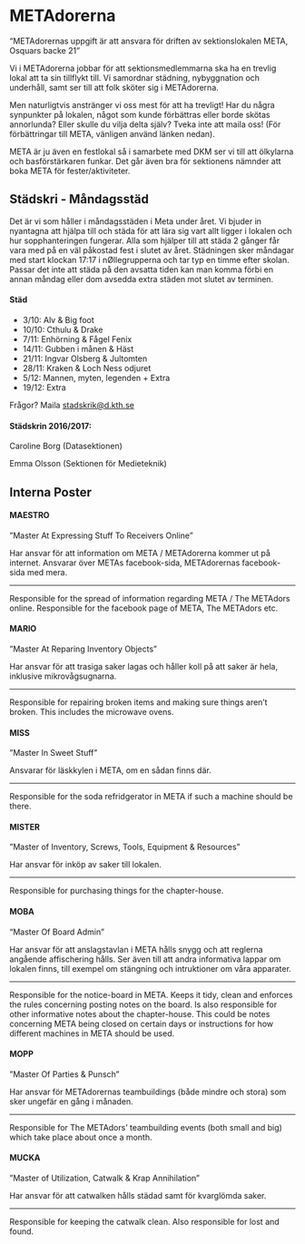 # METAdorerna

“METAdorernas uppgift är att ansvara för driften av sektionslokalen META, Osquars backe 21”

Vi i METAdorerna jobbar för att sektionsmedlemmarna ska ha en trevlig lokal att ta sin tillflykt till. Vi samordnar städning, nybyggnation och underhåll, samt ser till att folk sköter sig i METAdorerna.

Men naturligtvis anstränger vi oss mest för att ha trevligt! Har du några synpunkter på lokalen, något som kunde förbättras eller borde skötas annorlunda? Eller skulle du vilja delta själv? Tveka inte att maila oss! (För förbättringar till META, vänligen använd länken nedan).

META är ju även en festlokal så i samarbete med DKM ser vi till att ölkylarna och basförstärkaren funkar. Det går även bra för sektionens nämnder att boka META för fester/aktiviteter.

## Städskri - Måndagsstäd

Det är vi som håller i måndagsstäden i Meta under året. Vi bjuder in nyantagna att hjälpa till och städa för att lära sig vart allt ligger i lokalen och hur sopphanteringen fungerar. Alla som hjälper till att städa 2 gånger får vara med på en väl påkostad fest i slutet av året. Städningen sker måndagar med start klockan 17:17 i nØllegrupperna och tar typ en timme efter skolan. Passar det inte att städa på den avsatta tiden kan man komma förbi en annan måndag eller dom avsedda extra städen mot slutet av terminen.

#### Städ

* 3/10: Alv & Big foot
* 10/10: Cthulu & Drake
* 7/11: Enhörning & Fågel Fenix
* 14/11: Gubben i månen & Häst
* 21/11: Ingvar Olsberg & Jultomten
* 28/11: Kraken & Loch Ness odjuret
* 5/12: Mannen, myten, legenden + Extra
* 19/12: Extra

Frågor? Maila [stadskrik@d.kth.se](mailto:stadskrik@d.kth.se)

#### Städskrin 2016/2017:

Caroline Borg (Datasektionen)

Emma Olsson (Sektionen för Medieteknik)

## Interna Poster

#### MAESTRO

”Master At Expressing Stuff To Receivers Online”

Har ansvar för att information om META / METAdorerna kommer ut på internet. Ansvarar över METAs facebook-sida, METAdorernas facebook-sida med mera.

---

Responsible for the spread of information regarding META / The METAdors online. Responsible for the facebook page of META, The METAdors etc.

#### MARIO

”Master At Reparing Inventory Objects”

Har ansvar för att trasiga saker lagas och håller koll på att saker är hela, inklusive mikrovågsugnarna.

---

Responsible for repairing broken items and making sure things aren’t broken. This includes the microwave ovens.

#### MISS

”Master In Sweet Stuff”

Ansvarar för läskkylen i META, om en sådan finns där.

---

Responsible for the soda refridgerator in META if such a machine should be there.

#### MISTER

”Master of Inventory, Screws, Tools, Equipment & Resources”

Har ansvar för inköp av saker till lokalen.

---

Responsible for purchasing things for the chapter-house.

#### MOBA

“Master Of Board Admin”

Har ansvar för att anslagstavlan i META hålls snygg och att reglerna angående affischering hålls. Ser även till att andra informativa lappar om lokalen finns, till exempel om stängning och intruktioner om våra apparater.

---

Responsible for the notice-board in META. Keeps it tidy, clean and enforces the rules concerning posting notes on the board. Is also responsible for other informative notes about the chapter-house. This could be notes concerning META being closed on certain days or instructions for how different machines in META should be used.

#### MOPP

”Master Of Parties & Punsch”

Har ansvar för METAdorernas teambuildings (både mindre och stora) som sker ungefär en gång i månaden.

---

Responsible for The METAdors’ teambuilding events (both small and big) which take place about once a month.

#### MUCKA

”Master of Utilization, Catwalk & Krap Annihilation”

Har ansvar för att catwalken hålls städad samt för kvarglömda saker.

---

Responsible for keeping the catwalk clean. Also responsible for lost and found.
